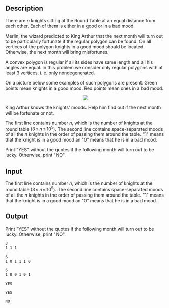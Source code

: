 ## Description

<div><p>There are <span class="tex-span"><i>n</i></span> knights sitting at the Round Table at an equal distance from each other. Each of them is either in a good or in a bad mood.</p><p>Merlin, the wizard predicted to King Arthur that the next month will turn out to be particularly fortunate if the <span class="tex-font-style-it">regular</span> polygon can be found. On all vertices of the polygon knights in a good mood should be located. Otherwise, the next month will bring misfortunes.</p><p>A convex polygon is regular if all its sides have same length and all his angles are equal. In this problem we consider only regular polygons with at least 3 vertices, i. e. only nondegenerated.</p><p>On a picture below some examples of such polygons are present. Green points mean knights in a good mood. Red points mean ones in a bad mood.</p><center> <img class="tex-graphics" src="file://jZw6yG5U.png" style="max-width: 100.0%;max-height: 100.0%;"> </center><p>King Arthur knows the knights' moods. Help him find out if the next month will be fortunate or not.</p></div><div class="input-specification"><p>The first line contains number <span class="tex-span"><i>n</i></span>, which is the number of knights at the round table (<span class="tex-span">3 ≤ <i>n</i> ≤ 10<sup class="upper-index">5</sup></span>). The second line contains space-separated moods of all the <span class="tex-span"><i>n</i></span> knights in the order of passing them around the table. "1" means that the knight is in a good mood an "0" means that he is in a bad mood.</p></div><div class="output-specification"><p>Print "<span class="tex-font-style-tt">YES</span>" without the quotes if the following month will turn out to be lucky. Otherwise, print "<span class="tex-font-style-tt">NO</span>".</p></div>

## Input

<p>The first line contains number <span class="tex-span"><i>n</i></span>, which is the number of knights at the round table (<span class="tex-span">3 ≤ <i>n</i> ≤ 10<sup class="upper-index">5</sup></span>). The second line contains space-separated moods of all the <span class="tex-span"><i>n</i></span> knights in the order of passing them around the table. "1" means that the knight is in a good mood an "0" means that he is in a bad mood.</p>

## Output

<p>Print "<span class="tex-font-style-tt">YES</span>" without the quotes if the following month will turn out to be lucky. Otherwise, print "<span class="tex-font-style-tt">NO</span>".</p>





```input1
3
1 1 1

```




```input2
6
1 0 1 1 1 0

```




```input3
6
1 0 0 1 0 1

```




```output1
YES
```




```output2
YES
```




```output3
NO
```


